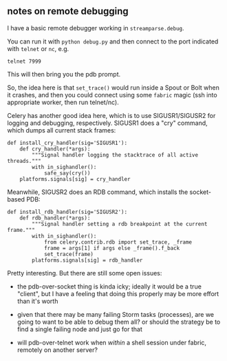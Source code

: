 ## notes on remote debugging

I have a basic remote debugger working in ``streamparse.debug``.

You can run it with ``python debug.py`` and then connect to the port indicated
with ``telnet`` or ``nc``, e.g.

    telnet 7999

This will then bring you the pdb prompt.

So, the idea here is that ``set_trace()`` would run inside a Spout or Bolt when
it crashes, and then you could connect using some ``fabric`` magic (ssh into
appropriate worker, then run telnet/nc).

Celery has another good idea here, which is to use SIGUSR1/SIGUSR2 for logging
and debugging, respectively. SIGUSR1 does a "cry" command, which dumps all
current stack frames:

    def install_cry_handler(sig='SIGUSR1'):
        def cry_handler(*args):
            """Signal handler logging the stacktrace of all active threads."""
            with in_sighandler():
                safe_say(cry())
        platforms.signals[sig] = cry_handler

Meanwhile, SIGUSR2 does an RDB command, which installs the socket-based PDB:

    def install_rdb_handler(sig='SIGUSR2'):
        def rdb_handler(*args):
            """Signal handler setting a rdb breakpoint at the current frame."""
            with in_sighandler():
                from celery.contrib.rdb import set_trace, _frame
                frame = args[1] if args else _frame().f_back
                set_trace(frame)
            platforms.signals[sig] = rdb_handler

Pretty interesting. But there are still some open issues:

- the pdb-over-socket thing is kinda icky; ideally it would be a true "client", but
  I have a feeling that doing this properly may be more effort than it's worth

- given that there may be many failing Storm tasks (processes), are we going to want
  to be able to debug them all? or should the strategy be to find a single failing node
  and just go for that

- will pdb-over-telnet work when *within* a shell session under fabric, remotely on
  another server? 

